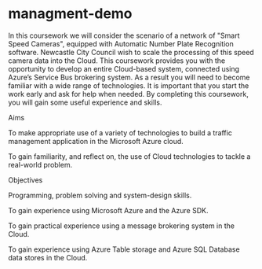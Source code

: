# managment-demo
In this coursework we will consider the scenario of a network of "Smart Speed Cameras", equipped with Automatic Number Plate Recognition software. Newcastle City Council wish to scale the processing of this speed camera data into the Cloud. This coursework provides you with the opportunity to develop an entire Cloud-based system, connected using Azure’s Service Bus brokering system. As a result you will need to become familiar with a wide range of technologies. It is important that you start the work early and ask for help when needed. By completing this coursework, you will gain some useful experience and skills.

Aims

To make appropriate use of a variety of technologies to build a traffic management application in the Microsoft Azure cloud.

To gain familiarity, and reflect on, the use of Cloud technologies to tackle a real-world problem.

Objectives

Programming, problem solving and system-design skills.

To gain experience using Microsoft Azure and the Azure SDK.

To gain practical experience using a message brokering system in the Cloud.

To gain experience using Azure Table storage and Azure SQL Database data stores in the Cloud.

